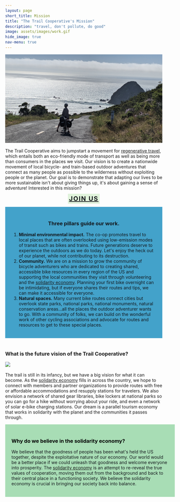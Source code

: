 ```yaml
---
layout: page
short_title: Mission
title: "The Trail Cooperative's Mission"
description: "travel, don't pollute, do good"
image: assets/images/work.gif
hide_image: true
nav-menu: true
---
```

<img class="image left" src="assets/images/pacific_northwest/wildcat.jpg">
<p>The Trail Cooperative aims to jumpstart a movement for <a href="regenerative-travel.html">regenerative travel</a>, which entails both an eco-friendly mode of transport as well as being more than consumers in the places we visit. Our vision is to create a nationwide movement of local bicycle- and train-based outdoor adventures that connect as many people as possible to the wilderness without exploiting people or the planet. Our goal is to demonstrate that adapting our lives to be more sustainable isn't about giving things up, it's about gaining a sense of adventure! Interested in this mission?</p>
<p style="text-align:center"> <a href="join.html" style="text-align:center;text-transform: uppercase;text-decoration: underline; font-size: 20px;padding: 4px ;letter-spacing: 2px;color: #14171c;background: #e0f3db;font-weight:700;">Join Us</a></p>

<div style="padding:20px;clear:both;text-align:left;max-width:800px;margin:auto;color: #14171c;background:#43a2ca"><h3 style="text-align:center;">Three pillars guide our work.</h3>
<ol>
<li> <strong>Minimal environmental impact.</strong> The co-op promotes travel to local places that are often overlooked using low-emission modes of transit such as bikes and trains. Future generations deserve to experience the outdoors as we do today. Let's enjoy the heck out of our planet, while not contributing to its destruction.</li>
<li> <strong>Community.</strong> We are on a mission to grow the community of bicycle adventurers who are dedicated to creating shared, accessible bike resources in every region of the US and supporting the local communities they visit through volunteering and the <a href="https://neweconomy.net/solidarity-economy/">solidarity economy</a>.  Planning your first bike overnight can be intimidating, but if everyone shares their routes and tips, we can make it accessible for everyone.</li>
<li> <strong>Natural spaces.</strong> Many current bike routes connect cities but overlook state parks, national parks, national monuments, natural conservation areas...all the places the outdoor adventurer wants to go. With a community of folks, we can build on the wonderful work of other cycling associations and advocate for routes and resources to get to these special places.</li>

</ol>
</div>
<br/>
<div>
<h3 id="content" style="">What is the future vision of the Trail Cooperative?</h3>
<img class="image right" src="https://64.media.tumblr.com/841a647501c4167913cf9cbcfca7361a/tumblr_paa6kkWLYD1wnn8hoo3_1280.jpg">
<p>The trail is still in its infancy, but we have a big vision for what it can become. As the <a href="https://neweconomy.net/solidarity-economy/">solidarity economy</a> fills in across the country, we hope to connect with members and partner organizations to provide routes with free or affordable accommodations and resupply stations for travelers. We also envision a network of shared gear libraries, bike lockers at national parks so you can go for a hike without worrying about your ride, and even a network of solar e-bike charging stations.  Our dream is a parallel tourism economy that works in solidarity with the planet and the communities it passes through.</p>
</div>
<div style="padding:20px;clear:both;text-align:left;width:100%;margin:auto;color: #14171c;background:#a8ddb5">
<h3 style="color: black;">Why do we believe in the solidarity economy?</h3>
<p>We believe that the goodness of people has been what's held the US together, despite the exploitative nature of our economy. Our world would be a better place if we could unleash that goodness and welcome everyone into prosperity. The <a href="https://neweconomy.net/solidarity-economy/">solidarity economy</a> is an attempt to re-reveal the true values of cooperation, moving them out from the background and back to their central place in a functioning society. We believe the solidarity economy is crucial in bringing our society back into balance.</p></div>